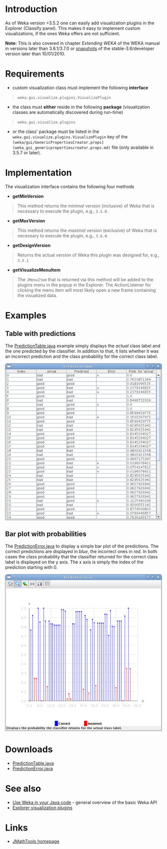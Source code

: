 

# Introduction
As of Weka version >3.5.2 one can easily add visualization plugins in the Explorer (Classify panel). This makes it easy to implement custom visualizations, if the ones Weka offers are not sufficient.

**Note:** This is also covered in chapter *Extending WEKA* of the WEKA manual in versions later than 3.6.1/3.7.0 or [snapshots](snapshots.md) of the stable-3.6/developer version later than 10/01/2010.

# Requirements
* custom visualization class must implement the following **interface**
> `weka.gui.visualize.plugins.VisualizePlugin`
* the class must **either** reside in the following **package** (visualization classes are automatically discovered during run-time)
> `weka.gui.visualize.plugins`
* or the class' package must be listed in the `weka.gui.visualize.plugins.VisualizePlugin` key of the `[weka/gui/GenericPropertiesCreator.props](weka_gui_genericpropertiescreator.props.md)` file (only available in 3.5.7 or later).

# Implementation
The visualization interface contains the following four methods

* **getMinVersion**
> This method returns the *minimal* version (inclusive) of Weka that is necessary to execute the plugin, e.g., `3.5.0`.
* **getMaxVersion**
> This method returns the *maximal* version (exclusive) of Weka that is necessary to execute the plugin, e.g., `3.6.0`.
* **getDesignVersion**
> Returns the actual version of Weka this plugin was designed for, e.g., `3.5.1`
* **getVisualizeMenuItem**
> The `JMenuItem` that is returned via this method will be added to the plugins menu in the popup in the Explorer. The ActionListener for clicking the menu item will most likely open a new frame containing the visualized data.

# Examples
## Table with predictions
The [PredictionTable.java](files/PredictionTable.java) example simply displays the *actual* class label and the one predicted by the classifier. In addition to that, it lists whether it was an incorrect prediction and the class probability for the correct class label.

![Screenshot](img/PredictionTable.png)

## Bar plot with probabilities
The [PredictionError.java](files/PredictionError.java) to display a simple bar plot of the predictions. The correct predictions are displayed in *blue*, the incorrect ones in *red*. In both cases the class probability that the classifier returned for the correct class label is displayed on the y axis. The x axis is simply the index of the prediction starting with 0.

![Screenshot](img/PredictionError.png)

# Downloads
* [PredictionTable.java](files/PredictionTable.java)
* [PredictionError.java](files/PredictionError.java)

# See also
* [Use Weka in your Java code](use_weka_in_your_java_code.md) - general overview of the basic Weka API
* [Explorer visualization plugins](explorer_visualization_plugins.md)

# Links
* [JMathTools homepage](http://jmathtools.sourceforge.net/)
